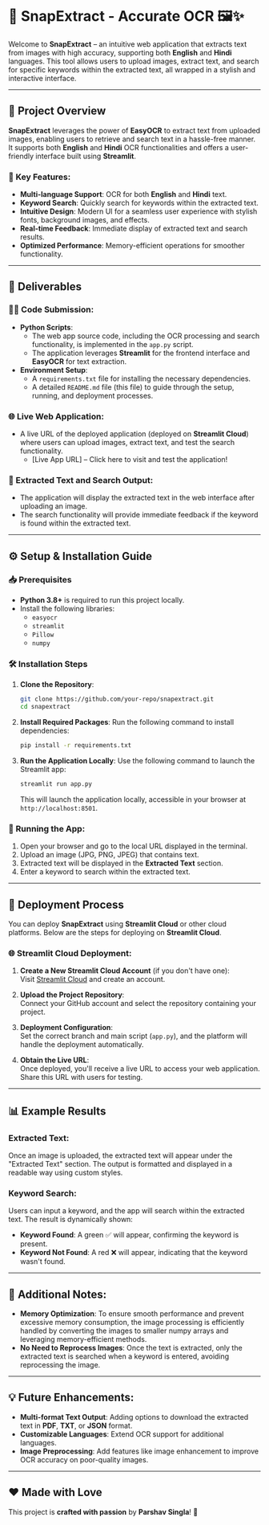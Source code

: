 # 📜 SnapExtract - Accurate OCR 🖼️✨

Welcome to **SnapExtract** – an intuitive web application that extracts text from images with high accuracy, supporting both **English** and **Hindi** languages. This tool allows users to upload images, extract text, and search for specific keywords within the extracted text, all wrapped in a stylish and interactive interface. 

---

## 🚀 Project Overview

**SnapExtract** leverages the power of **EasyOCR** to extract text from uploaded images, enabling users to retrieve and search text in a hassle-free manner. It supports both **English** and **Hindi** OCR functionalities and offers a user-friendly interface built using **Streamlit**.

### 🌟 Key Features:
- **Multi-language Support**: OCR for both **English** and **Hindi** text.
- **Keyword Search**: Quickly search for keywords within the extracted text.
- **Intuitive Design**: Modern UI for a seamless user experience with stylish fonts, background images, and effects.
- **Real-time Feedback**: Immediate display of extracted text and search results.
- **Optimized Performance**: Memory-efficient operations for smoother functionality.

---

## 📁 Deliverables

### 🧑‍💻 Code Submission:
- **Python Scripts**:
    - The web app source code, including the OCR processing and search functionality, is implemented in the `app.py` script.
    - The application leverages **Streamlit** for the frontend interface and **EasyOCR** for text extraction.
- **Environment Setup**:
    - A `requirements.txt` file for installing the necessary dependencies.
    - A detailed `README.md` file (this file) to guide through the setup, running, and deployment processes.

### 🌐 Live Web Application:
- A live URL of the deployed application (deployed on **Streamlit Cloud**) where users can upload images, extract text, and test the search functionality.
    - [Live App URL] – Click here to visit and test the application!

### 📜 Extracted Text and Search Output:
- The application will display the extracted text in the web interface after uploading an image.
- The search functionality will provide immediate feedback if the keyword is found within the extracted text.

---

## ⚙️ Setup & Installation Guide

### 📥 Prerequisites
- **Python 3.8+** is required to run this project locally.
- Install the following libraries:
  - `easyocr`
  - `streamlit`
  - `Pillow`
  - `numpy`

### 🛠️ Installation Steps
1. **Clone the Repository**:
    ```bash
    git clone https://github.com/your-repo/snapextract.git
    cd snapextract
    ```

2. **Install Required Packages**:
    Run the following command to install dependencies:
    ```bash
    pip install -r requirements.txt
    ```

3. **Run the Application Locally**:
    Use the following command to launch the Streamlit app:
    ```bash
    streamlit run app.py
    ```
    This will launch the application locally, accessible in your browser at `http://localhost:8501`.

### 🧪 Running the App:
1. Open your browser and go to the local URL displayed in the terminal.
2. Upload an image (JPG, PNG, JPEG) that contains text.
3. Extracted text will be displayed in the **Extracted Text** section.
4. Enter a keyword to search within the extracted text.

---

## 🚀 Deployment Process

You can deploy **SnapExtract** using **Streamlit Cloud** or other cloud platforms. Below are the steps for deploying on **Streamlit Cloud**.

### 🌐 Streamlit Cloud Deployment:
1. **Create a New Streamlit Cloud Account** (if you don't have one):  
    Visit [Streamlit Cloud](https://streamlit.io/cloud) and create an account.
    
2. **Upload the Project Repository**:  
    Connect your GitHub account and select the repository containing your project.

3. **Deployment Configuration**:  
    Set the correct branch and main script (`app.py`), and the platform will handle the deployment automatically.

4. **Obtain the Live URL**:  
    Once deployed, you'll receive a live URL to access your web application. Share this URL with users for testing.

---

## 📊 Example Results

### **Extracted Text**:
Once an image is uploaded, the extracted text will appear under the "Extracted Text" section. The output is formatted and displayed in a readable way using custom styles.

### **Keyword Search**:
Users can input a keyword, and the app will search within the extracted text. The result is dynamically shown:
- **Keyword Found**: A green ✅ will appear, confirming the keyword is present.
- **Keyword Not Found**: A red ❌ will appear, indicating that the keyword wasn't found.

---

## 📌 Additional Notes:
- **Memory Optimization**: To ensure smooth performance and prevent excessive memory consumption, the image processing is efficiently handled by converting the images to smaller numpy arrays and leveraging memory-efficient methods.
- **No Need to Reprocess Images**: Once the text is extracted, only the extracted text is searched when a keyword is entered, avoiding reprocessing the image.

---

## 💡 Future Enhancements:
- **Multi-format Text Output**: Adding options to download the extracted text in **PDF**, **TXT**, or **JSON** format.
- **Customizable Languages**: Extend OCR support for additional languages.
- **Image Preprocessing**: Add features like image enhancement to improve OCR accuracy on poor-quality images.

---

## ❤️ Made with Love
This project is **crafted with passion** by **Parshav Singla**! 🧡
